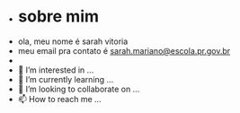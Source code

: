 - # sobre mim
- ola, meu nome é sarah vitoria
- meu email pra contato é sarah.mariano@escola.pr.gov.br
- 
- 👀 I’m interested in ...
- 🌱 I’m currently learning ...
- 💞️ I’m looking to collaborate on ...
- 📫 How to reach me ...

<!---
sarahmarianofitsdesouza1234567/sarahmarianofitsdesouza1234567 is a ✨ special ✨ repository because its `README.md` (this file) appears on your GitHub profile.
You can click the Preview link to take a look at your changes.
--->
